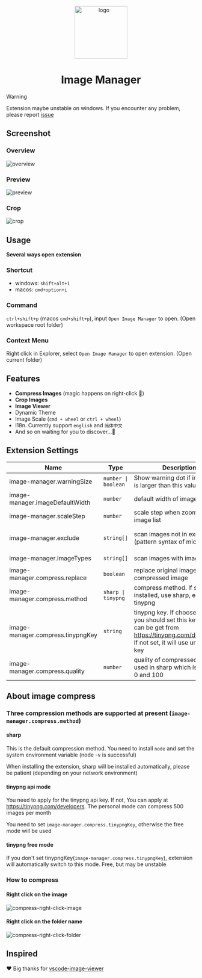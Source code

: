 <p align='center'>
  <a href='https://github.com/hemengke1997/vscode-image-manager' target="_blank" rel='noopener noreferrer'>
    <img width='140' src='./assets/logo.png' alt='logo' />
  </a>
</p>

<h1 align='center'>Image Manager</h1>

> [!WARNING]
> Extension maybe unstable on windows. If you encounter any problem, please report [issue](https://github.com/hemengke1997/vscode-image-manager/issues)

## Screenshot

### Overview

![overview](./screenshots/overview.png)

### Preview
![preview](./screenshots/preview.png)

### Crop
![crop](./screenshots/crop.png)

## Usage

**Several ways open extension**

### Shortcut

- windows: `shift+alt+i`
- macos: `cmd+option+i`


### Command

`ctrl+shift+p` (macos `cmd+shift+p`), input `Open Image Manager` to open. (Open workspace root folder)

### Context Menu

Right click in Explorer, select `Open Image Manager` to open extension. (Open current folder)


## Features

- **Compress Images** (magic happens on right-click 🤩)
- **Crop Images**
- **Image Viewer**
- Dynamic Theme
- Image Scale (`cmd + wheel` or `ctrl + wheel`)
- I18n. Currently support `english` and `简体中文`
- And so on waiting for you to discover...🤗

## Extension Settings

| Name                              | Type                | Description                                                                                                                                        | Default value                                                                                                      |
| --------------------------------- | ------------------- | -------------------------------------------------------------------------------------------------------------------------------------------------- | ------------------------------------------------------------------------------------------------------------------ |
| image-manager.warningSize         | `number \| boolean` | Show warning dot if image size is larger than this value (KB)                                                                                      | 500                                                                                                                |
| image-manager.imageDefaultWidth   | `number`            | default width of image (px)                                                                                                                        | 100                                                                                                                |
| image-manager.scaleStep           | `number`            | scale step when zooming image list                                                                                                                 | 0.1                                                                                                                |
| image-manager.exclude             | `string[]`          | scan images not in exclude (pattern syntax of micromatch)                                                                                          | `['**/node_modules/**', '**/.git/**''**/dist/**','**/coverage/**', '**/.next/**',  '**/.nuxt/**','**/.vercel/**']` |
| image-manager.imageTypes          | `string[]`          | scan images with imageType                                                                                                                         | `['svg', 'png', 'jpeg', 'ico', 'gif', 'webp', 'bmp', 'tif', 'apng']`                                               |
| image-manager.compress.replace    | `boolean`           | replace original image with compressed image                                                                                                       | true                                                                                                               |
| image-manager.compress.method     | `sharp \| tinypng`  | compress method. If sharp installed, use sharp, else use tinypng                                                                                   | `sharp`                                                                                                            |
| image-manager.compress.tinypngKey | `string`            | tinypng key. If choose tinypng, you should set this key which can be get from https://tinypng.com/developers. If not set, it will use unstable key | ''                                                                                                                 |
| image-manager.compress.quality    | `number`            | quality of compressed image used in sharp which is between 0 and 100                                                                               | 60                                                                                                                 |

## About image compress

### Three compression methods are supported at present (`image-manager.compress.method`)

#### sharp

This is the default compression method. You need to install `node` and set the system environment variable (node -v is successful)

When installing the extension, sharp will be installed automatically, please be patient (depending on your network environment)

#### tinypng api mode

You need to apply for the tinypng api key. If not, You can apply at https://tinypng.com/developers. The personal mode can compress 500 images per month

You need to set `image-manager.compress.tinypngKey`, otherwise the free mode will be used

#### tinypng free mode

If you don't set tinypngKey(`image-manager.compress.tinypngKey`), extension will automatically switch to this mode. Free, but may be unstable

### How to compress

#### Right click on the image
![compress-right-click-image](./screenshots/compress-1.png)

#### Right click on the folder name
![compress-right-click-folder](./screenshots/compress-2.png)



## Inspired

❤️ Big thanks for [vscode-image-viewer](https://github.com/ZhangJian1713/vscode-image-viewer)

